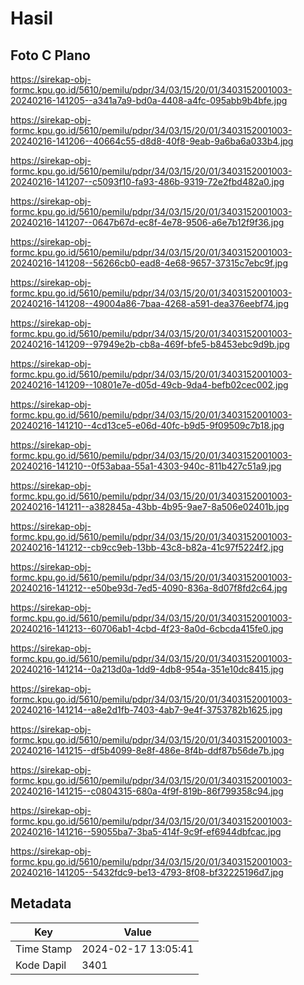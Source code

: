 # Hasil

## Foto C Plano

https://sirekap-obj-formc.kpu.go.id/5610/pemilu/pdpr/34/03/15/20/01/3403152001003-20240216-141205--a341a7a9-bd0a-4408-a4fc-095abb9b4bfe.jpg

https://sirekap-obj-formc.kpu.go.id/5610/pemilu/pdpr/34/03/15/20/01/3403152001003-20240216-141206--40664c55-d8d8-40f8-9eab-9a6ba6a033b4.jpg

https://sirekap-obj-formc.kpu.go.id/5610/pemilu/pdpr/34/03/15/20/01/3403152001003-20240216-141207--c5093f10-fa93-486b-9319-72e2fbd482a0.jpg

https://sirekap-obj-formc.kpu.go.id/5610/pemilu/pdpr/34/03/15/20/01/3403152001003-20240216-141207--0647b67d-ec8f-4e78-9506-a6e7b12f9f36.jpg

https://sirekap-obj-formc.kpu.go.id/5610/pemilu/pdpr/34/03/15/20/01/3403152001003-20240216-141208--56266cb0-ead8-4e68-9657-37315c7ebc9f.jpg

https://sirekap-obj-formc.kpu.go.id/5610/pemilu/pdpr/34/03/15/20/01/3403152001003-20240216-141208--49004a86-7baa-4268-a591-dea376eebf74.jpg

https://sirekap-obj-formc.kpu.go.id/5610/pemilu/pdpr/34/03/15/20/01/3403152001003-20240216-141209--97949e2b-cb8a-469f-bfe5-b8453ebc9d9b.jpg

https://sirekap-obj-formc.kpu.go.id/5610/pemilu/pdpr/34/03/15/20/01/3403152001003-20240216-141209--10801e7e-d05d-49cb-9da4-befb02cec002.jpg

https://sirekap-obj-formc.kpu.go.id/5610/pemilu/pdpr/34/03/15/20/01/3403152001003-20240216-141210--4cd13ce5-e06d-40fc-b9d5-9f09509c7b18.jpg

https://sirekap-obj-formc.kpu.go.id/5610/pemilu/pdpr/34/03/15/20/01/3403152001003-20240216-141210--0f53abaa-55a1-4303-940c-811b427c51a9.jpg

https://sirekap-obj-formc.kpu.go.id/5610/pemilu/pdpr/34/03/15/20/01/3403152001003-20240216-141211--a382845a-43bb-4b95-9ae7-8a506e02401b.jpg

https://sirekap-obj-formc.kpu.go.id/5610/pemilu/pdpr/34/03/15/20/01/3403152001003-20240216-141212--cb9cc9eb-13bb-43c8-b82a-41c97f5224f2.jpg

https://sirekap-obj-formc.kpu.go.id/5610/pemilu/pdpr/34/03/15/20/01/3403152001003-20240216-141212--e50be93d-7ed5-4090-836a-8d07f8fd2c64.jpg

https://sirekap-obj-formc.kpu.go.id/5610/pemilu/pdpr/34/03/15/20/01/3403152001003-20240216-141213--60706ab1-4cbd-4f23-8a0d-6cbcda415fe0.jpg

https://sirekap-obj-formc.kpu.go.id/5610/pemilu/pdpr/34/03/15/20/01/3403152001003-20240216-141214--0a213d0a-1dd9-4db8-954a-351e10dc8415.jpg

https://sirekap-obj-formc.kpu.go.id/5610/pemilu/pdpr/34/03/15/20/01/3403152001003-20240216-141214--a8e2d1fb-7403-4ab7-9e4f-3753782b1625.jpg

https://sirekap-obj-formc.kpu.go.id/5610/pemilu/pdpr/34/03/15/20/01/3403152001003-20240216-141215--df5b4099-8e8f-486e-8f4b-ddf87b56de7b.jpg

https://sirekap-obj-formc.kpu.go.id/5610/pemilu/pdpr/34/03/15/20/01/3403152001003-20240216-141215--c0804315-680a-4f9f-819b-86f799358c94.jpg

https://sirekap-obj-formc.kpu.go.id/5610/pemilu/pdpr/34/03/15/20/01/3403152001003-20240216-141216--59055ba7-3ba5-414f-9c9f-ef6944dbfcac.jpg

https://sirekap-obj-formc.kpu.go.id/5610/pemilu/pdpr/34/03/15/20/01/3403152001003-20240216-141205--5432fdc9-be13-4793-8f08-bf32225196d7.jpg


## Metadata

| Key        | Value               |
| ---------- | ------------------- |
| Time Stamp | 2024-02-17 13:05:41 |
| Kode Dapil | 3401                |



